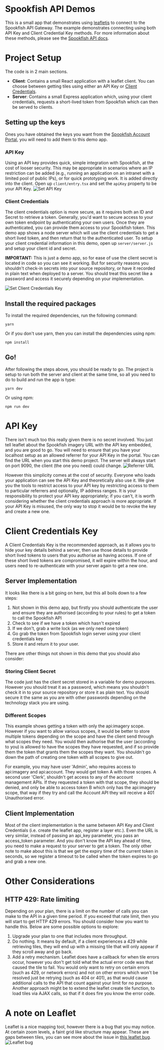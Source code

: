 # Spookfish API Demos
This is a small app that demonstrates using [leafletjs](http://leafletjs.com/) to connect to the Spookfish API Gateway. The example demonstrates connecting using both API Key and Client Credential Key methods. For more information about these methods, please see the [Spookfish API docs](https://apidocs.spookfish.com/#authentication-options).

# Project Setup
The code is in 2 main sections.
- **Client**: Contains a small React application with a leaflet client. You can choose between getting tiles using either an API Key or [Client Credentials](https://www.oauth.com/oauth2-servers/access-tokens/client-credentials/).
- **Server**: Contains a small Express application which, using your client credentials, requests a short-lived token from Spookfish which can then be served to clients.

## Setting up the keys
Ones you have obtained the keys you want from the [Spookfish Account Portal](https://account.spookfish.com/account#/apps), you will need to add them to this demo app.

### API Key
Using an API key provides quick, simple integration with Spookfish, at the cost of looser security. This may be appropriate in scenarios where an IP restriction can be added (e.g., running an application on an intranet with a limited pool of public IPs), or for quick prototyping work. It is added directly into the client. Open up `client/entry.tsx` and set the `apiKey` property to be your API Key.
![Set API Key](/docs/set_api_key.png)

### Client Credentials
The client credentials option is more secure, as it requires both an ID and Secret to retrieve a token. Generally, you'd want to secure access to your own token endpoint by authenticating your own users. Once they are authenticated, you can provide them access to your Spookfish token. This demo app shows a node server which will use the client credentials to get a short lived token, and then return that to the authenticated user. To setup your client credential information in this demo, open up `server/server.js` and setup your client id and secret.

**IMPORTANT:** This is just a demo app, so for ease of use the client secret is located in code so you can see it working. But for security reasons you shouldn't check-in secrets into your source repository, or have it recorded in plain text when deployed to a server. You should treat this secret like a password and access it securely depending on your implementation.

![Set Client Credentials Key](/docs/set_client_creds_key.png)

## Install the required packages
To install the required dependencies, run the following command:
```
yarn
```

Or if you don't use yarn, then you can install the dependencies using npm: 
```
npm install
```

## Go!
After following the steps above, you should be ready to go. The project is setup to run both the server and client at the same time, so all you need to do to build and run the app is type: 
```
yarn dev
```

Or using npm: 
```
npm run dev
```

# API Key

There isn't much too this really given there is no secret involved. You just tell leaflet about the Spookfish imagery URL with the API key embedded, and you are good to go. You will need to ensure that you have your localhost setup as an allowed referrer for your API Key in the portal. You can find the URL when you start this demo project. The server will always start on port 9090, the client (the one you need) could change.
![Referrer URL](/docs/referrer.png)

However this simplicity comes at the cost of security. Everyone who loads your application can see the API Key and theoretically also use it. We give you the tools to restrict access to your API key by restricting access to them to particular referrers and optionally, IP address ranges. It is your responsibility to protect your API key appropriately; if you can't, it is worth considering whether the client credentials approach is more appropriate. If your API Key is misused, the only way to stop it would be to revoke the key and create a new one.

# Client Credentials Key

A Client Credentials Key is the recommended approach, as it allows you to hide your key details behind a server, then use those details to provide short lived tokens to users that you authorise as having access. If one of these short lived tokens are compromised, it will expire within the hour, and users need to re-authenticate with your server again to get a new one.

## Server Implementation

It looks like there is a bit going on here, but this all boils down to a few steps:
1. Not shown in this demo app, but firstly you should authenticate the user and ensure they are authorised (according to your rules) to get a token to call the Spookfish API
1. Check to see if we have a token which hasn't expired
1. If we don't, grab a write lock (as we only need one token)
1. Go grab the token from Spookfish login server using your client credentials key
1. Store it and return it to your user.

There are other things not shown in this demo that you should also consider:
### Storing Client Secret
The code just has the client secret stored in a variable for demo purposes. However you should treat it as a password, which means you shouldn't check it in to your source repository or store it as plain text. You should secure it the same as you are with other passwords depending on the technology stack you are using.

### Different Scopes
This example shows getting a token with only the api:imagery scope. However if you want to allow various scopes, it would be better to store multiple tokens depending on the scope and have the client send through what scopes they need. You would then authorise that the user (according to you) is allowed to have the scopes they have requested, and if so provide them the token that grants them the scopes they want. You shouldn't go down the path of creating one token with all scopes to give out.

For example, you may have user 'Admin', who requires access to api:imagery and api:account. They would get token A with those scopes. A second user 'Clerk', shouldn't get access to any of the account management APIs. If they requested a token with that scope, they should be denied, and only be able to access token B which only has the api:imagery scope, that way if they try and call the Account API they will receive a 401 Unauthorised error.

## Client Implementation

Most of the client implementation is the same between API Key and Client Credentials (i.e. create the leaflet app, register a layer etc.). Even the URL is very similar, instead of passing an api_key parameter, you pass an access_token parameter. And you don't know the API key ahead of time, you need to make a request to your server to get a token. The only other note to make about this is that we get the expiry time of the current token in seconds, so we register a timeout to be called when the token expires to go and grab a new one.

# Other Considerations

## HTTP 429: Rate limiting

Depending on your plan, there is a limit on the number of calls you can make to the API in a given time period. If you exceed that rate limit, then you will start to get HTTP 429 errors. You should consider how you want to handle this. Below are some possible options to explore:
1. Upgrade your plan to one that includes more throughput.
1. Do nothing. It means by default, if a client experiences a 429 while retrieving tiles, they will end up with a missing tile that will only appear if they scroll away and go back.
1. Add a retry mechanism. Leaflet does have a callback for when tile errors occur, however you don't get told what the actual error code was that caused the tile to fail. You would only want to retry on certain errors (such as 429, or network errors) and not on other errors which won't be resolved just be retrying (such as 404 or 401), as that would cause additional calls to the API that count against your limit for no purpose. Another approach might be to extend the leaflet create tile function, to load tiles via AJAX calls, so that if it does fire you know the error code.

# A note on Leaflet

Leaflet is a nice mapping tool, however there is a bug that you may notice. At certain zoom levels, a faint grid like structure may appear. These are gaps between tiles, you can see more about the issue in [this leaflet bug](https://github.com/Leaflet/Leaflet/issues/3575).
![Leaflet bug](/docs/leaflet_bug.png)